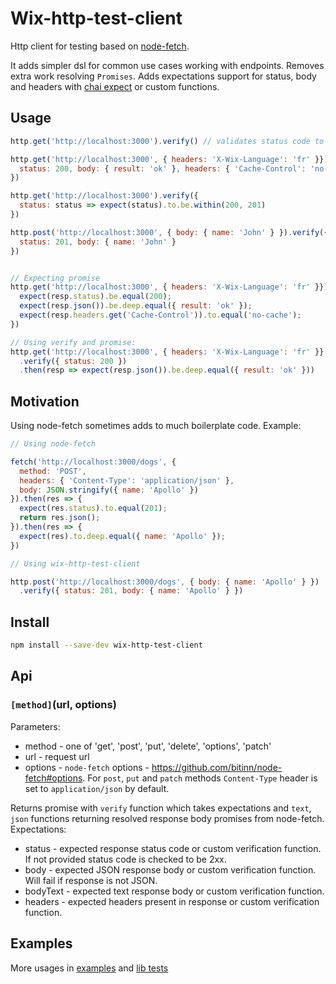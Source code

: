 # Wix-http-test-client

Http client for testing based on [node-fetch](https://github.com/bitinn/node-fetch).

It adds simpler dsl for common use cases working with endpoints. Removes extra work resolving `Promises`.
Adds expectations support for status, body and headers with [chai expect](http://chaijs.com/api/bdd/) or custom functions.

## Usage
```js
http.get('http://localhost:3000').verify() // validates status code to be succesfull 2xx

http.get('http://localhost:3000', { headers: 'X-Wix-Language': 'fr' }}).verify({
  status: 200, body: { result: 'ok' }, headers: { 'Cache-Control': 'no-cache' }
})

http.get('http://localhost:3000').verify({
  status: status => expect(status).to.be.within(200, 201)
})

http.post('http://localhost:3000', { body: { name: 'John' } }).verify({
  status: 201, body: { name: 'John' }
})  


// Expecting promise
http.get('http://localhost:3000', { headers: 'X-Wix-Language': 'fr' }}).then(resp => {
  expect(resp.status).be.equal(200);
  expect(resp.json()).be.deep.equal({ result: 'ok' });
  expect(resp.headers.get('Cache-Control')).to.equal('no-cache');
})

// Using verify and promise:
http.get('http://localhost:3000', { headers: 'X-Wix-Language': 'fr' }}
  .verify({ status: 200 })
  .then(resp => expect(resp.json()).be.deep.equal({ result: 'ok' }))
```

## Motivation
Using node-fetch sometimes adds to much boilerplate code. Example:
```js
// Using node-fetch

fetch('http://localhost:3000/dogs', {
  method: 'POST',
  headers: { 'Content-Type': 'application/json' },
  body: JSON.stringify({ name: 'Apollo' })
}).then(res => {
  expect(res.status).to.equal(201);
  return res.json();
}).then(res => {
  expect(res).to.deep.equal({ name: 'Apollo' });
})

// Using wix-http-test-client

http.post('http://localhost:3000/dogs', { body: { name: 'Apollo' } })
  .verify({ status: 201, body: { name: 'Apollo' } })
```      

## Install

```bash
npm install --save-dev wix-http-test-client
```

## Api

### `[method]`(url, options)

Parameters:
 - method - one of 'get', 'post', 'put', 'delete', 'options', 'patch'
 - url - request url
 - options - `node-fetch` options - https://github.com/bitinn/node-fetch#options.
 For `post`, `put` and `patch` methods `Content-Type` header is set to `application/json` by default.

Returns promise with `verify` function which takes expectations and `text`, `json` functions returning resolved response body promises from node-fetch. Expectations:
 - status - expected response status code or custom verification function. If not provided status code is checked to be 2xx.
 - body - expected JSON response body or custom verification function. Will fail if response is not JSON.
 - bodyText - expected text response body or custom verification function.
 - headers - expected headers present in response or custom verification function.

## Examples
More usages in [examples](https://github.com/wix-private/server-platform-js/blob/master/public/http/wix-http-test-client/test/examples.spec.js) and [lib tests](https://github.com/wix-private/server-platform-js/blob/master/public/http/wix-http-test-client/test/wix-http-test-client.spec.js)
